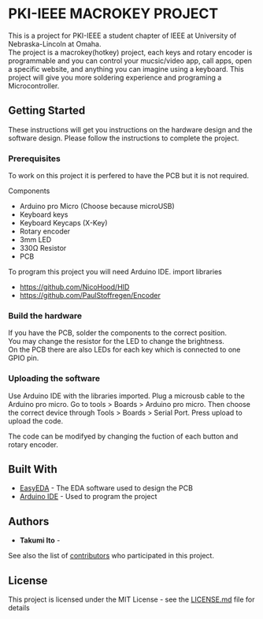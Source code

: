 # PKI-IEEE MACROKEY PROJECT
This is a project for PKI-IEEE a student chapter of IEEE at University of Nebraska-Lincoln at Omaha.  
The project is a macrokey(hotkey) project, each keys and rotary encoder is programmable and you can control your mucsic/video app, call apps, open a specific website, and anything you can imagine using a keyboard. This project will give you more soldering experience and programing a Microcontroller.  

## Getting Started

These instructions will get you instructions on the hardware design and the software design. Please follow the instructions to complete the project. 

### Prerequisites

To work on this project it is perfered to have the PCB but it is not required.

Components
- Arduino pro Micro (Choose because microUSB)
- Keyboard keys
- Keyboard Keycaps (X-Key)
- Rotary encoder
- 3mm LED
- 330Ω Resistor
- PCB

To program this project you will need Arduino IDE.
import libraries
- https://github.com/NicoHood/HID
- https://github.com/PaulStoffregen/Encoder



### Build the hardware

If you have the PCB, solder the components to the correct position.  
You may change the resistor for the LED to change the brightness.  
On the PCB there are also LEDs for each key which is connected to one GPIO pin.  

### Uploading the software

Use Arduino IDE with the libraries imported.
Plug a microusb cable to the Arduino pro micro.
Go to tools > Boards > Arduino pro micro.
Then choose the correct device through Tools > Boards > Serial Port.
Press upload to upload the code.

The code can be modifyed by changing the fuction of each button and rotary encoder.

## Built With

* [EasyEDA]() - The EDA software used to design the PCB
* [Arduino IDE](https://maven.apache.org/) - Used to program the project

## Authors

* **Takumi Ito** - 

See also the list of [contributors](https://github.com/nekotakumi/PKI-IEEE_MACROKEYPROJECT) who participated in this project.

## License

This project is licensed under the MIT License - see the [LICENSE.md](LICENSE.md) file for details
